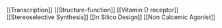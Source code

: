 [[Transcription]]
[[Structure-function]]
[[Vitamin D receptor]]
[[Stereoselective Synthesis]]
[[In Silico Design]]
[[Non Calcemic Agonist]]
